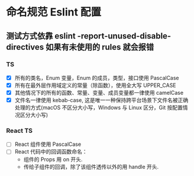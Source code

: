 # 命名规范 Eslint 配置

## 测试方式依靠 eslint -report-unused-disable-directives 如果有未使用的 rules 就会报错

### TS

- [x] 所有的类名，Enum 变量，Enum 的成员，类型，接口使用 PascalCase
- [x] 所有在最外层作用域定义的常量（除函数），使用全大写 UPPER_CASE
- [x] 其他情况下的所有的函数、常量、变量、成员变量都一律使用 camelCase
- [x] 文件名一律使用 kebab-case, 这是唯一一种保持跨平台场景下文件名被正确处理的方式(macOS 不区分大小写，Windows 与 Linux 区分，Git 按配置情况区分大小写)

### React TS

- [ ] React 组件使用 PascalCase
- [ ] React 代码中的回调函数命名：
  - 组件的 Props 用 on 开头.
  - 传给子组件的回调，除了该组件透传以外的用 handle 开头.
